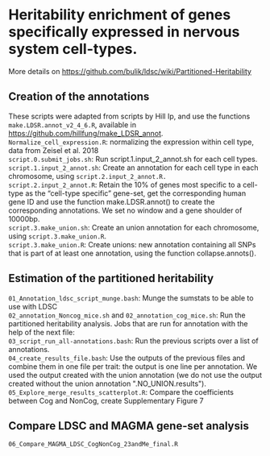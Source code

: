 # Heritability enrichment of genes specifically expressed in nervous system cell-types. 
More details on https://github.com/bulik/ldsc/wiki/Partitioned-Heritability

## Creation of the annotations 
These scripts were adapted from scripts by Hill Ip, and use the functions `make.LDSR.annot_v2_4_6.R`, available in https://github.com/hillfung/make_LDSR_annot. \
`Normalize_cell_expression.R`: normalizing the expression within cell type, data from Zeisel et al. 2018 \
`script.0.submit_jobs.sh`:  Run script.1.input_2_annot.sh for each cell types. \
`script.1.input_2_annot.sh`: Create an annotation for each cell type in each chromosome, using `script.2.input_2_annot.R.`\
`script.2.input_2_annot.R`:  Retain the 10% of genes most specific to a cell-type as the “cell-type specific” gene-set, get the corresponding human gene ID and use the function make.LDSR.annot() to create the corresponding annotations. We set no window and a gene shoulder of 10000bp.  \
`script.3.make_union.sh`: Create an union annotation for each chromosome, using `script.3.make_union.R`. \
`script.3.make_union.R`: Create unions: new annotation containing all SNPs that is part of at least one annotation, using the function collapse.annots().


## Estimation of the partitioned heritability

`01_Annotation_ldsc_script_munge.bash`: Munge the sumstats to be able to use with LDSC \
`02_annotation_Noncog_mice.sh` and `02_annotation_cog_mice.sh`: Run the partitioned heritability analysis. Jobs that are run for annotation with the help of the next file:\
`03_script_run_all-annotations.bash`: Run the previous scripts over a list of annotations. \
`04_create_results_file.bash`: Use the outputs of the previous files and combine them in one file per trait: the output is one line per annotation. We used the output created with the union annotation (we do not use the output created without the union annotation ".NO_UNION.results"). \
`05_Explore_merge_results_scatterplot.R`: Compare the coefficients between Cog and NonCog, create Supplementary Figure 7

## Compare LDSC and MAGMA gene-set analysis
`06_Compare_MAGMA_LDSC_CogNonCog_23andMe_final.R`
